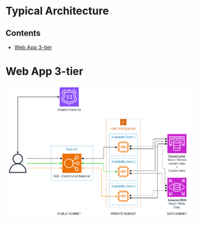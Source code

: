 # Typical Architecture <!-- omit in toc -->

## Contents <!-- omit in toc -->

- [Web App 3-tier](#web-app-3-tier)

# Web App 3-tier

![Typical Architecture WebApp 3-Tier](/Images/Solution%20Architect/TypicalArchitectureWebApp3Tier.png)
